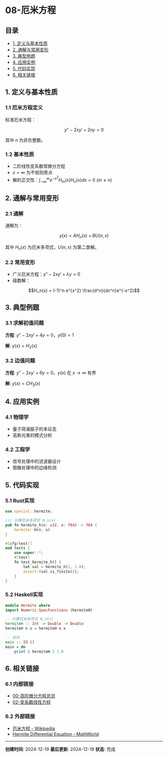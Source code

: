 # 08-厄米方程

## 目录

- [1. 定义与基本性质](#1-定义与基本性质)
- [2. 通解与常用变形](#2-通解与常用变形)
- [3. 典型例题](#3-典型例题)
- [4. 应用实例](#4-应用实例)
- [5. 代码实现](#5-代码实现)
- [6. 相关链接](#6-相关链接)

## 1. 定义与基本性质

### 1.1 厄米方程定义

标准厄米方程：

$$y'' - 2xy' + 2ny = 0$$

其中 $n$ 为非负整数。

### 1.2 基本性质

- 二阶线性变系数常微分方程
- $x=\infty$ 为不规则奇点
- 解的正交性：$\int_{-\infty}^{\infty} e^{-x^2}H_m(x)H_n(x)dx = 0$ ($m\neq n$)

## 2. 通解与常用变形

### 2.1 通解

通解为：

$$y(x) = A H_n(x) + B U(n, x)$$

其中 $H_n(x)$ 为厄米多项式，$U(n, x)$ 为第二类解。

### 2.2 常用变形

- 广义厄米方程：$y'' - 2xy' + \lambda y = 0$
- 级数解：

$$H_n(x) = (-1)^n e^{x^2} \frac{d^n}{dx^n}e^{-x^2}$$

## 3. 典型例题

### 3.1 求解初值问题

**方程**: $y'' - 2xy' + 4y = 0$，$y(0) = 1$

**解**: $y(x) = H_2(x)$

### 3.2 边值问题

**方程**: $y'' - 2xy' + 6y = 0$，$y(x)$ 在 $x\to\infty$ 有界

**解**: $y(x) = C H_3(x)$

## 4. 应用实例

### 4.1 物理学

- 量子简谐振子的本征态
- 高斯光束的模式分析

### 4.2 工程学

- 信号处理中的滤波器设计
- 图像处理中的边缘检测

## 5. 代码实现

### 5.1 Rust实现

```rust
use special::hermite;

/// 计算厄米多项式 H_n(x)
pub fn hermite_h(n: u32, x: f64) -> f64 {
    hermite::H(n, x)
}

#[cfg(test)]
mod tests {
    use super::*;
    #[test]
    fn test_hermite_h() {
        let val = hermite_h(2, 1.0);
        assert!(val.is_finite());
    }
}
```

### 5.2 Haskell实现

```haskell
module Hermite where
import Numeric.SpecFunctions (hermiteH)

-- 计算厄米多项式 H_n(x)
hermiteH :: Int -> Double -> Double
hermiteH n x = hermiteH n x

-- 测试
main :: IO ()
main = do
    print $ hermiteH 2 1.0
```

## 6. 相关链接

### 6.1 内部链接

- [00-高阶微分方程总览](00-高阶微分方程总览.md)
- [02-变系数线性方程](02-变系数线性方程.md)

### 6.2 外部链接

- [厄米方程 - Wikipedia](https://zh.wikipedia.org/wiki/%E5%8E%84%E7%B1%B3%E6%96%B9%E7%A8%8B)
- [Hermite Differential Equation - MathWorld](http://mathworld.wolfram.com/HermiteDifferentialEquation.html)

---

**创建时间**: 2024-12-19
**最后更新**: 2024-12-19
**状态**: 完成 